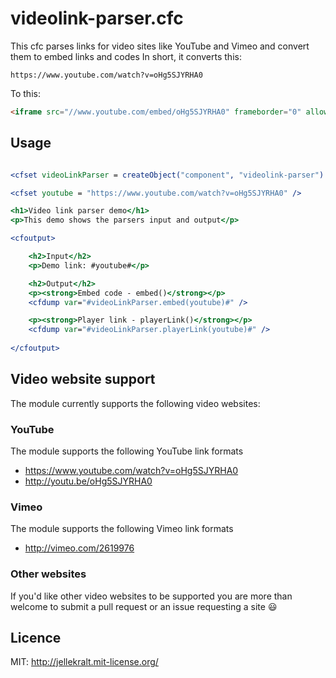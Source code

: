 videolink-parser.cfc
====================

This cfc parses links for video sites like YouTube and Vimeo and convert them to embed links and codes
In short, it converts this:

```
https://www.youtube.com/watch?v=oHg5SJYRHA0
```

To this:

```html
<iframe src="//www.youtube.com/embed/oHg5SJYRHA0" frameborder="0" allowfullscreen></iframe>
```

## Usage
```coldfusion

<cfset videoLinkParser = createObject("component", "videolink-parser") />

<cfset youtube = "https://www.youtube.com/watch?v=oHg5SJYRHA0" />

<h1>Video link parser demo</h1>
<p>This demo shows the parsers input and output</p>

<cfoutput>

	<h2>Input</h2>
	<p>Demo link: #youtube#</p>

	<h2>Output</h2>
	<p><strong>Embed code - embed()</strong></p>
	<cfdump var="#videoLinkParser.embed(youtube)#" />

	<p><strong>Player link - playerLink()</strong></p>
	<cfdump var="#videoLinkParser.playerLink(youtube)#" />
	
</cfoutput>
```

## Video website support
The module currently supports the following video websites:

### YouTube
The module supports the following YouTube link formats
* https://www.youtube.com/watch?v=oHg5SJYRHA0
* http://youtu.be/oHg5SJYRHA0

### Vimeo
The module supports the following Vimeo link formats
* http://vimeo.com/2619976

### Other websites
If you'd like other video websites to be supported you are more than welcome to submit a pull request or an issue requesting a site :smiley:

## Licence
MIT: http://jellekralt.mit-license.org/

